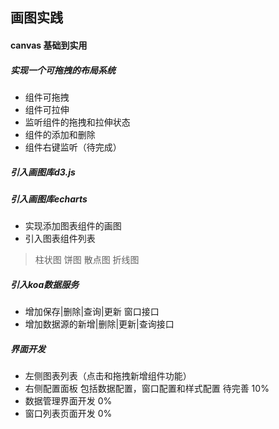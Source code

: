 ## 画图实践

#### canvas 基础到实用



##### 实现一个可拖拽的布局系统
- 组件可拖拽
- 组件可拉伸
- 监听组件的拖拽和拉伸状态
- 组件的添加和删除
- 组件右键监听（待完成）

##### 引入画图库d3.js


##### 引入画图库echarts
- 实现添加图表组件的画图
- 引入图表组件列表
> 柱状图
> 饼图
> 散点图
> 折线图

##### 引入koa数据服务
- 增加保存|删除|查询|更新 窗口接口
- 增加数据源的新增|删除|更新|查询接口

##### 界面开发
- 左侧图表列表（点击和拖拽新增组件功能） 
- 右侧配置面板  包括数据配置，窗口配置和样式配置 待完善 10%
- 数据管理界面开发  0%
- 窗口列表页面开发  0%

